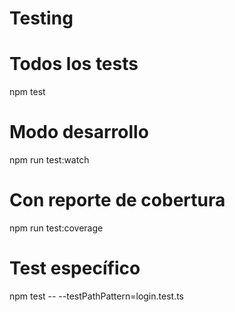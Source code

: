 # Testing

# Todos los tests

npm test

# Modo desarrollo

npm run test:watch

# Con reporte de cobertura

npm run test:coverage

# Test específico

npm test -- --testPathPattern=login.test.ts
